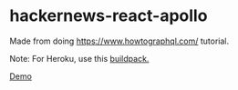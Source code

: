 # hackernews-react-apollo
Made from doing https://www.howtographql.com/ tutorial.

Note: For Heroku, use this [buildpack.](https://github.com/mars/create-react-app-buildpack)

[Demo](https://hackernews-react-apollo-pvzzygxcxz.now.sh)